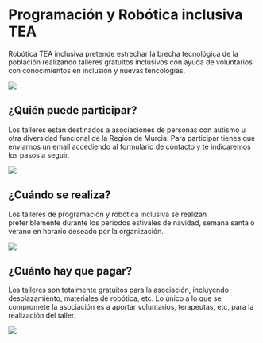 # Programación y Robótica inclusiva TEA

Robótica TEA inclusiva pretende estrechar la brecha tecnológica de la población realizando talleres gratuitos inclusivos con ayuda de voluntarios con conocimientos en inclusión y nuevas tencologías.

![](1.png)

## ¿Quién puede participar?

Los talleres están destinados a asociaciones de personas con autismo u otra diversidad funcional de la Región de Murcia. Para participar tienes que enviarnos un email accediendo al formulario de contacto y te indicaremos los pasos a seguir.

![](2.png)

## ¿Cuándo se realiza?

Los talleres de programación y robótica inclusiva se realizan preferiblemente durante los periodos estivales de navidad, semana santa o verano en horario deseado por la organización.

![](3.png)

## ¿Cuánto hay que pagar?

Los talleres son totalmente gratuitos para la asociación, incluyendo desplazamiento, materiales de robótica, etc. Lo único a lo que se compromete la asociación es a aportar voluntarios, terapeutas, etc, para la realización del taller.

![](4.png)

<!--
![](5.png)
-->